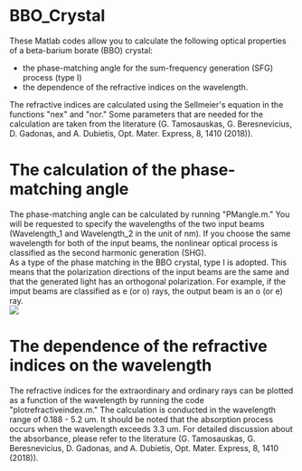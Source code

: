 # BBO_Crystal
These Matlab codes allow you to calculate the following optical properties of a beta-barium borate (BBO) crystal: 
* the phase-matching angle for the sum-frequency generation (SFG) process (type I)
* the dependence of the refractive indices on the wavelength.     
   
The refractive indices are calculated using the Sellmeier's equation in the functions "nex" and "nor." Some parameters that are needed for the calculation are taken from the literature (G. Tamosauskas, G. Beresnevicius, D. Gadonas, and A. Dubietis, Opt. Mater. Express, 8, 1410 (2018)).
# The calculation of the phase-matching angle
The phase-matching angle can be calculated by running "PMangle.m." You will be requested to specify the wavelengths of the two input beams (Wavelength_1 and Wavelength_2 in the unit of nm). If you choose the same wavelength for both of the input beams, the nonlinear optical process is classified as the second harmonic generation (SHG).   
As a type of the phase matching in the BBO crystal, type I is adopted. This means that the polarization directions of the input beams are the same and that the generated light has an orthogonal polarization. For example, if the imput beams are classified as e (or o) rays, the output beam is an o (or e) ray.   
<img src="https://latex.codecogs.com/gif.latex?\theta_m&space;=\mathrm{arcsin}\left[\sqrt{\frac{\left[\lambda&space;_3\left&space;(\frac{n_o_r(\lambda_1)}{\lambda_1}&plus;\frac{n_o_r(\lambda_2)}{\lambda_2}\right)\right]^{-2}-[n_o_r(\lambda_3)]^{-2}}{[n_e_x(\lambda_3)]^{-2}-[n_o_r(\lambda_3)]^{-2}}}\right&space;]"/>
# The dependence of the refractive indices on the wavelength
The refractive indices for the extraordinary and ordinary rays can be plotted as a function of the wavelength by running the code "plotrefractiveindex.m." The calculation is conducted in the wavelength range of 0.188 - 5.2 um. It should be noted that the absorption process occurs when the wavelength exceeds 3.3 um. For detailed discussion about the absorbance, please refer to the literature (G. Tamosauskas, G. Beresnevicius, D. Gadonas, and A. Dubietis, Opt. Mater. Express, 8, 1410 (2018)).
